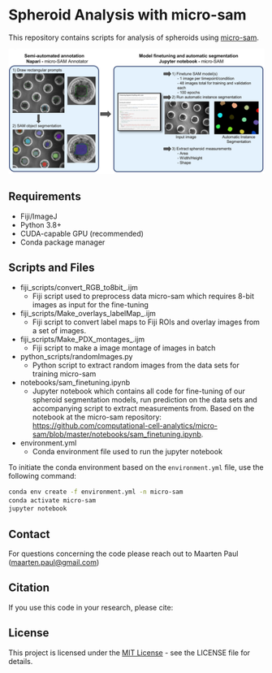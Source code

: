 # Spheroid Analysis with micro-sam

This repository contains scripts for analysis of spheroids using [micro-sam](https://github.com/computational-cell-analytics/micro-sam).

![Spheroids Microsam](images/spheroids_microsam.png)

## Requirements
- Fiji/ImageJ
- Python 3.8+
- CUDA-capable GPU (recommended)
- Conda package manager

## Scripts and Files
- fiji_scripts/convert_RGB_to8bit_.ijm
  - Fiji script used to preprocess data micro-sam which requires 8-bit images as input for the fine-tuning
- fiji_scripts/Make_overlays_labelMap_.ijm
  - Fiji script to convert label maps to Fiji ROIs and overlay images from a set of images.
- fiji_scripts/Make_PDX_montages_.ijm
  - Fiji script to make a image montage of images in batch
- python_scripts/randomImages.py
  - Python script to extract random images from the data sets for training micro-sam
- notebooks/sam_finetuning.ipynb
  - Jupyter notebook which contains all code for fine-tuning of our spheroid segmentation models, run prediction on the data sets and accompanying script to extract measurements from. Based on the notebook at the micro-sam repository: <https://github.com/computational-cell-analytics/micro-sam/blob/master/notebooks/sam_finetuning.ipynb>.
- environment.yml
  - Conda environment file used to run the jupyter notebook

To initiate the conda environment based on the `environment.yml` file, use the following command:

```sh
conda env create -f environment.yml -n micro-sam
conda activate micro-sam
jupyter notebook
```

## Contact
For questions concerning the code please reach out to Maarten Paul (maarten.paul@gmail.com)

## Citation

If you use this code in your research, please cite:



## License
This project is licensed under the [MIT License](LICENSE) - see the LICENSE file for details.
